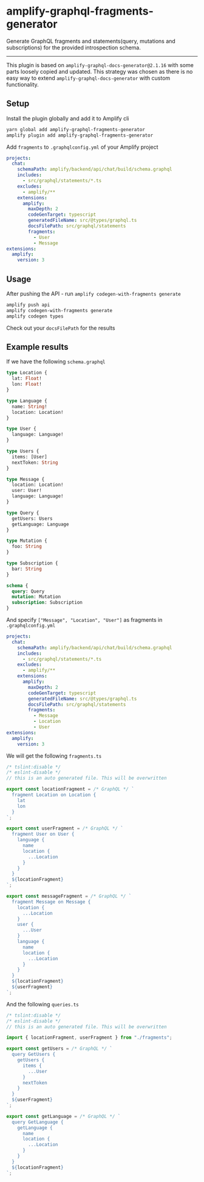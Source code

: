 # amplify-graphql-fragments-generator

Generate GraphQL fragments and statements(query, mutations and subscriptions) for the provided introspection schema.

---

This plugin is based on `amplify-graphql-docs-generator@2.1.16` with some parts loosely copied and updated. This strategy was chosen as there is no easy way to extend `amplify-graphql-docs-generator` with custom functionality.

## Setup

Install the plugin globally and add it to Amplify cli

```sh
yarn global add amplify-graphql-fragments-generator
amplify plugin add amplify-graphql-fragments-generator
```

Add `fragments` to `.graphqlconfig.yml` of your Amplify project

```yml
projects:
  chat:
    schemaPath: amplify/backend/api/chat/build/schema.graphql
    includes:
      - src/graphql/statements/*.ts
    excludes:
      - amplify/**
    extensions:
      amplify:
        maxDepth: 2
        codeGenTarget: typescript
        generatedFileName: src/@types/graphql.ts
        docsFilePath: src/graphql/statements
        fragments: 
          - User
          - Message
extensions:
  amplify:
    version: 3
```

## Usage

After pushing the API - run `amplify codegen-with-fragments generate`

```sh
amplify push api
amplify codegen-with-fragments generate
amplify codegen types
```

Check out your `docsFilePath` for the results

## Example results

If we have the following `schema.graphql`

```graphql
type Location {
  lat: Float!
  lon: Float!
}

type Language {
  name: String!
  location: Location!
}

type User {
  language: Language!
}

type Users {
  items: [User]
  nextToken: String
}

type Message {
  location: Location!
  user: User!
  language: Language!
}

type Query {
  getUsers: Users
  getLanguage: Language
}

type Mutation {
  foo: String
}

type Subscription {
  bar: String
}

schema {
  query: Query
  mutation: Mutation
  subscription: Subscription
}
```

And specify `["Message", "Location", "User"]` as fragments in `.graphqlconfig.yml` 

```yml
projects:
  chat:
    schemaPath: amplify/backend/api/chat/build/schema.graphql
    includes:
      - src/graphql/statements/*.ts
    excludes:
      - amplify/**
    extensions:
      amplify:
        maxDepth: 2
        codeGenTarget: typescript
        generatedFileName: src/@types/graphql.ts
        docsFilePath: src/graphql/statements
        fragments: 
          - Message
          - Location
          - User
extensions:
  amplify:
    version: 3
```

We will get the following `fragments.ts`

```typescript
/* tslint:disable */
/* eslint-disable */
// this is an auto generated file. This will be overwritten

export const locationFragment = /* GraphQL */ `
  fragment Location on Location {
    lat
    lon
  }
`;

export const userFragment = /* GraphQL */ `
  fragment User on User {
    language {
      name
      location {
        ...Location
      }
    }
  }
  ${locationFragment}
`;

export const messageFragment = /* GraphQL */ `
  fragment Message on Message {
    location {
      ...Location
    }
    user {
      ...User
    }
    language {
      name
      location {
        ...Location
      }
    }
  }
  ${locationFragment}
  ${userFragment}
`;
```

And the following `queries.ts`

```typescript
/* tslint:disable */
/* eslint-disable */
// this is an auto generated file. This will be overwritten

import { locationFragment, userFragment } from "./fragments";

export const getUsers = /* GraphQL */ `
  query GetUsers {
    getUsers {
      items {
        ...User
      }
      nextToken
    }
  }
  ${userFragment}
`;

export const getLanguage = /* GraphQL */ `
  query GetLanguage {
    getLanguage {
      name
      location {
        ...Location
      }
    }
  }
  ${locationFragment}
`;
```